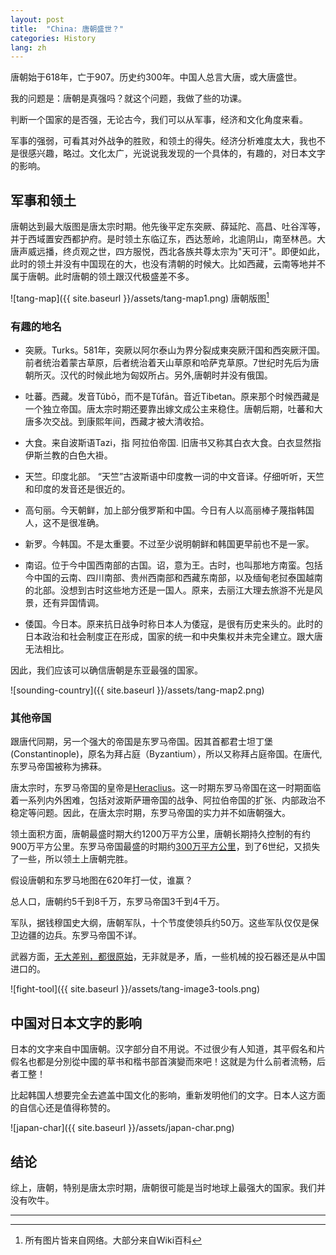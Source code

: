 ```yaml
---
layout: post
title:  "China: 唐朝盛世？"
categories: History
lang: zh
---
```


唐朝始于618年，亡于907。历史约300年。中国人总言大唐，或大唐盛世。

我的问题是：唐朝是真强吗？就这个问题，我做了些的功课。

判断一个国家的是否强，无论古今，我们可以从军事，经济和文化角度来看。

军事的强弱，可看其对外战争的胜败，和领土的得失。经济分析难度太大，我也不是很感兴趣，略过。文化太广，光说说我发现的一个具体的，有趣的，对日本文字的影响。

## 军事和领土

唐朝达到最大版图是唐太宗时期。他先後平定东突厥、薛延陀、高昌、吐谷浑等，并于西域置安西都护府。是时领土东临辽东，西达葱岭，北逾阴山，南至林邑。大唐声威远播，终贞观之世，四方服悦，西北各族共尊太宗为"天可汗"。即便如此，此时的领土并没有中国现在的大，也没有清朝的时候大。比如西藏，云南等地并不属于唐朝。此时唐朝的领土跟汉代极盛差不多。

![tang-map]({{ site.baseurl }}/assets/tang-map1.png)
                                    唐朝版图[^1]

### 有趣的地名

- 突厥。Turks。581年，突厥以阿尔泰山为界分裂成東突厥汗国和西突厥汗国。前者统治着蒙古草原，后者统治着天山草原和哈萨克草原。7世纪时先后为唐朝所灭。汉代的时候此地为匈奴所占。另外,唐朝时并没有俄国。

- 吐蕃。西藏。发音Tǔbō，而不是Tǔfān。音近Tibetan。原来那个时候西藏是一个独立帝国。唐太宗时期还要靠出嫁文成公主来稳住。唐朝后期，吐蕃和大唐多次交战。到康熙年间，西藏才被大清收拾。

- 大食。来自波斯语Tazi，指 阿拉伯帝国. 旧唐书又称其白衣大食。白衣显然指伊斯兰教的白色大褂。   

- 天竺。印度北部。 “天竺”古波斯语中印度教一词的中文音译。仔细听听，天竺和印度的发音还是很近的。

- 高句丽。今天朝鲜，加上部分俄罗斯和中国。今日有人以高丽棒子蔑指韩国人，这不是很准确。

- 新罗。今韩国。不是太重要。不过至少说明朝鲜和韩国更早前也不是一家。

- 南诏。位于今中国西南部的古国。诏，意为王。古时，也叫那地方南蛮。包括今中国的云南、四川南部、贵州西南部和西藏东南部，以及缅甸老挝泰国越南的北部。没想到古时这些地方还是一国人。原来，去丽江大理去旅游不光是风景，还有异国情调。

- 倭国。今日本。原来抗日战争时称日本人为倭寇，是很有历史来头的。此时的日本政治和社会制度正在形成，国家的统一和中央集权并未完全建立。跟大唐无法相比。

因此，我们应该可以确信唐朝是东亚最强的国家。

![sounding-country]({{ site.baseurl }}/assets/tang-map2.png)

### 其他帝国

跟唐代同期，另一个强大的帝国是东罗马帝国。因其首都君士坦丁堡(Constantinople)，原名为拜占庭（Byzantium），所以又称拜占庭帝国。在唐代,东罗马帝国被称为拂菻。

唐太宗时，东罗马帝国的皇帝是[Heraclius]。这一时期东罗马帝国在这一时期面临着一系列内外困难，包括对波斯萨珊帝国的战争、阿拉伯帝国的扩张、内部政治不稳定等问题。因此，在唐太宗时期，东罗马帝国的实力并不如唐朝强大。

领土面积方面，唐朝最盛时期大约1200万平方公里，唐朝长期持久控制的有约900万平方公里。东罗马帝国最盛的时期约[300万平方公里](https://en.wikipedia.org/wiki/Byzantine_Empire#Geography_and_demography)，到了6世纪，又损失了一些，所以领土上唐朝完胜。

假设唐朝和东罗马地图在620年打一仗，谁赢？

总人口，唐朝约5千到8千万，东罗马帝国3千到4千万。

军队，据钱穆国史大纲，唐朝军队，十个节度使领兵约50万。这些军队仅仅是保卫边疆的边兵。东罗马帝国不详。

武器方面，[无大差别，都很原始](weapons)，无非就是矛，盾，一些机械的投石器还是从中国进口的。

![fight-tool]({{ site.baseurl }}/assets/tang-image3-tools.png)


## 中国对日本文字的影响

日本的文字来自中国唐朝。汉字部分自不用说。不过很少有人知道，其平假名和片假名也都是分別從中國的草书和楷书部首演變而來吧！这就是为什么前者流畅，后者工整！

比起韩国人想要完全去遮盖中国文化的影响，重新发明他们的文字。日本人这方面的自信心还是值得称赞的。

![japan-char]({{ site.baseurl }}/assets/japan-char.png)

## 结论

综上，唐朝，特别是唐太宗时期，唐朝很可能是当时地球上最强大的国家。我们并没有吹牛。

---
[Heraclius]: https://en.wikipedia.org/wiki/Heraclius
[weapons]: https://en.wikipedia.org/wiki/Byzantine_army#Byzantine_weapons
[^1]: 所有图片皆来自网络。大部分来自Wiki百科

